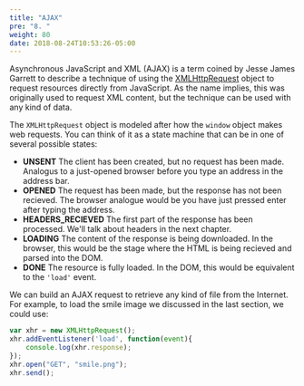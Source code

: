 ```yaml
---
title: "AJAX"
pre: "8. "
weight: 80
date: 2018-08-24T10:53:26-05:00
---
```

Asynchronous JavaScript and XML (AJAX) is a term coined by Jesse James Garrett to describe a technique of using the [XMLHttpRequest](https://developer.mozilla.org/en-US/docs/Web/API/XMLHttpRequest) object to request resources directly from JavaScript.  As the name implies, this was originally used to request XML content, but the technique can be used with any kind of data.

The `XMLHttpRequest` object is modeled after how the `window` object makes web requests.  You can think of it as a state machine that can be in one of several possible states: 

* **UNSENT** The client has been created, but no request has been made.  Analogus to a just-opened browser before you type an address in the address bar.
* **OPENED** The request has been made, but the response has not been recieved.  The browser analogue would be you have just pressed enter after typing the address.
* **HEADERS_RECIEVED** The first part of the response has been processed.  We'll talk about headers in the next chapter.
* **LOADING** The content of the response is being downloaded.  In the browser, this would be the stage where the HTML is being recieved and parsed into the DOM.
* **DONE** The resource is fully loaded.  In the DOM, this would be equivalent to the `'load'` event.

We can build an AJAX request to retrieve any kind of file from the Internet.  For example, to load the smile image we discussed in the last section, we could use:

```js
var xhr = new XMLHttpRequest();
xhr.addEventListener('load', function(event){
    console.log(xhr.response);
});
xhr.open("GET", "smile.png");
xhr.send();
```